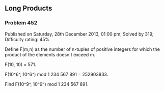 Long Products
-------------

### Problem 452

Published on Saturday, 28th December 2013, 01:00 pm; Solved by 319;
Difficulty rating: 45%

Define F(m,n) as the number of n-tuples of positive integers for which
the product of the elements doesn't exceed m.

F(10, 10) = 571.

F(10^6^, 10^6^) mod 1 234 567 891 = 252903833.

Find F(10^9^, 10^9^) mod 1 234 567 891.

